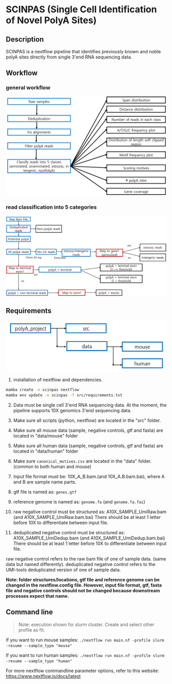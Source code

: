 # SCINPAS (Single Cell Identification of Novel PolyA Sites)

## Description
SCINPAS is a nextflow pipeline that identifies previously known and noble polyA sites
directly from single 3'end RNA sequencing data.

## Workflow
  ### general workflow
  ![](workflow.png)
  
  ### read classification into 5 categories
  ![](read_classification.png)

## Requirements
![](directory.png)

1) installation of nextflow and dependencies.

```bash
mamba create -n scinpas nextflow
mamba env update -n scinpas -f src/requirements.txt
```

2) Data must be single cell 3'end RNA sequencing data.
At the moment, the pipeline supports 10X genomics 3'end sequencing data.

3) Make sure all scripts (python, nextflow) are located in the "src" folder.

4) Make sure all mouse data (sample, negative controls, gtf and fasta) are located in "data/mouse" folder

5) Make sure all human data (sample, negative controls, gtf and fasta) are located in "data/human" folder

6) Make sure `canonical_motives.csv` are located in the "data" folder. (common to both human and mouse)

7) Input file format must be: 10X_A_B.bam.(and 10X_A.B.bam.bai), where A and B are sample name parts.

8) gtf file is named as: `genes.gtf`

9) reference genome is named as: `genome.fa` (and `genome.fa.fai`)

10) raw negative control must be structured as: A10X_SAMPLE_UmiRaw.bam (and A10X_SAMPLE_UmiRaw.bam.bai)
There should be at least 1 letter before 10X to differentiate between input file.

11) deduplicated negative control must be structured as: A10X_SAMPLE_UmiDedup.bam (and A10X_SAMPLE_UmiDedup.bam.bai)
There should be at least 1 letter before 10X to differentiate between input file.

raw negative control refers to the raw bam file of one of sample data. (same data but named differently).
deduplicated negative control refers to the UMI-tools deduplicated version of one of sample data. 

**Note: folder structures/locations, gtf file and reference genome can be changed in the nextflow.config file. 
However, input file format, gtf, fasta file and negative controls should not be changed because
downstream processes expect that name.**

## Command line

> Note: execution shown for slurm cluster. 
> Create and select other profile as fit.

If you want to run mouse samples:
`./nextflow run main.nf -profile slurm -resume --sample_type "mouse"`

If you want to run human samples:
`./nextflow run main.nf -profile slurm -resume --sample_type "human"`

For more nextflow commandline parameter options, refer to this website: https://www.nextflow.io/docs/latest
